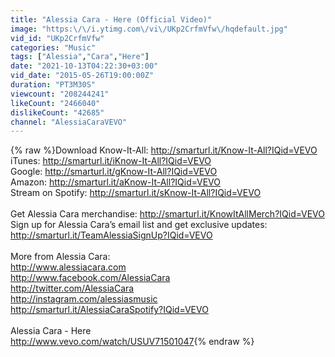 ```yaml
---
title: "Alessia Cara - Here (Official Video)"
image: "https:\/\/i.ytimg.com\/vi\/UKp2CrfmVfw\/hqdefault.jpg"
vid_id: "UKp2CrfmVfw"
categories: "Music"
tags: ["Alessia","Cara","Here"]
date: "2021-10-13T04:22:30+03:00"
vid_date: "2015-05-26T19:00:00Z"
duration: "PT3M30S"
viewcount: "208244241"
likeCount: "2466040"
dislikeCount: "42685"
channel: "AlessiaCaraVEVO"
---
```

{% raw %}Download Know-It-All: <a rel="nofollow" target="blank" href="http://smarturl.it/Know-It-All?IQid=VEVO">http://smarturl.it/Know-It-All?IQid=VEVO</a> <br />iTunes: <a rel="nofollow" target="blank" href="http://smarturl.it/iKnow-It-All?IQid=VEVO">http://smarturl.it/iKnow-It-All?IQid=VEVO</a> <br />Google: <a rel="nofollow" target="blank" href="http://smarturl.it/gKnow-It-All?IQid=VEVO">http://smarturl.it/gKnow-It-All?IQid=VEVO</a> <br />Amazon: <a rel="nofollow" target="blank" href="http://smarturl.it/aKnow-It-All?IQid=VEVO">http://smarturl.it/aKnow-It-All?IQid=VEVO</a> <br />Stream on Spotify: <a rel="nofollow" target="blank" href="http://smarturl.it/sKnow-It-All?IQid=VEVO">http://smarturl.it/sKnow-It-All?IQid=VEVO</a> <br /><br />Get Alessia Cara merchandise: <a rel="nofollow" target="blank" href="http://smarturl.it/KnowItAllMerch?IQid=VEVO">http://smarturl.it/KnowItAllMerch?IQid=VEVO</a> <br />Sign up for Alessia Cara’s email list and get exclusive updates: <a rel="nofollow" target="blank" href="http://smarturl.it/TeamAlessiaSignUp?IQid=VEVO">http://smarturl.it/TeamAlessiaSignUp?IQid=VEVO</a> <br /><br />More from Alessia Cara:<br /><a rel="nofollow" target="blank" href="http://www.alessiacara.com">http://www.alessiacara.com</a><br /><a rel="nofollow" target="blank" href="http://www.facebook.com/AlessiaCara">http://www.facebook.com/AlessiaCara</a><br /><a rel="nofollow" target="blank" href="http://twitter.com/AlessiaCara">http://twitter.com/AlessiaCara</a><br /><a rel="nofollow" target="blank" href="http://instagram.com/alessiasmusic">http://instagram.com/alessiasmusic</a> <br /><a rel="nofollow" target="blank" href="http://smarturl.it/AlessiaCaraSpotify?IQid=VEVO">http://smarturl.it/AlessiaCaraSpotify?IQid=VEVO</a> <br /><br />Alessia Cara - Here<br /><a rel="nofollow" target="blank" href="http://www.vevo.com/watch/USUV71501047">http://www.vevo.com/watch/USUV71501047</a>{% endraw %}
